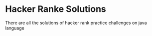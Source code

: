 # Hacker Ranke Solutions

There are all the solutions of hacker rank practice challenges on java language